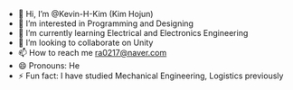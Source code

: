 - 👋 Hi, I’m @Kevin-H-Kim (Kim Hojun)
- 👀 I’m interested in Programming and Designing 
- 🌱 I’m currently learning Electrical and Electronics Engineering
- 💞️ I’m looking to collaborate on Unity
- 📫 How to reach me ra0217@naver.com
- 😄 Pronouns: He
- ⚡ Fun fact: I have studied Mechanical Engineering, Logistics previously

<!---
Kevin-H-Kim/Kevin-H-Kim is a ✨ special ✨ repository because its `README.md` (this file) appears on your GitHub profile.
You can click the Preview link to take a look at your changes.
--->
